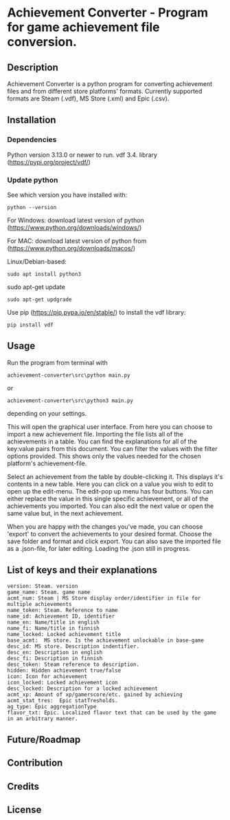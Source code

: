# Achievement Converter - Program for game achievement file conversion. 
## Description
Achievement Converter is a python program for converting achievement files and from different store platforms' formats.
Currently supported formats are Steam (.vdf), MS Store (.xml) and Epic (.csv).
## Installation
### Dependencies
Python version 3.13.0 or newer to run.
vdf 3.4. library (https://pypi.org/project/vdf/)

### Update python
See which version you have installed with:
```
python --version
```
For Windows: download latest version of python (https://www.python.org/downloads/windows/)

For MAC: download latest version of python from (https://www.python.org/downloads/macos/)

Linux/Debian-based: 
```
sudo apt install python3
```
sudo apt-get update
```
sudo apt-get updgrade
```

Use pip (https://pip.pypa.io/en/stable/) to install the vdf library:
```
pip install vdf
```

## Usage
Run the program from terminal with 
```
achievement-converter\src\python main.py
```
or
```
achievement-converter\src\python3 main.py
```
depending on your settings.

This will open the graphical user interface. 
From here you can choose to import a new achievement file. 
Importing the file lists all of the achievements in a table. You can find the explanations for all of the key:value pairs from this document.
You can filter the values with the filter options provided. This shows only the values needed for the chosen platform's achievement-file.

Select an achievement from the table by double-clicking it. This displays it's contents in a new table.
Here you can click on a value you wish to edit to open up the edit-menu.
The edit-pop up menu has four buttons. You can either replace the value in this single specific achievement, or all of the achievements you imported. 
You can also edit the next value or open the same value but, in the next achievement.

When you are happy with the changes you've made, you can choose 'export' to convert the achievements to your desired format.
Choose the save folder and format and click export. You can also save the imported file as a .json-file, for later editing. Loading the .json still in progress.

## List of keys and their explanations
```
version: Steam. version
game_name: Steam. game name
acmt_num: Steam | MS Store display order/identifier in file for multiple achievements
name_token: Steam. Reference to name
name_id: Achievement ID, identifier
name_en: Name/title in english
name_fi: Name/title in finnish
name_locked: Locked achievement title
base_acmt:  MS store. Is the achievement unlockable in base-game
desc_id: MS store. Description indentifier.
desc_en: Description in english
desc_fi: Description in finnish
desc_token: Steam reference to description.
hidden: Hidden achievement true/false
icon: Icon for achievement
icon_locked: Locked achievement icon
desc_locked: Description for a locked achievement
acmt_xp: Amount of xp/gamerscore/etc. gained by achieving
acmt_stat_tres:  Epic statTresholds.
ag_type: Epic aggregationType 
flavor_txt: Epic. Localized flavor text that can be used by the game in an arbitrary manner. 
```

## Future/Roadmap


## Contribution

## Credits




## License


